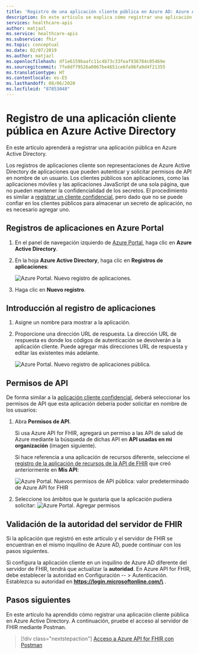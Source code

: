 ```yaml
---
title: 'Registro de una aplicación cliente pública en Azure AD: Azure API for FHIR'
description: En este artículo se explica cómo registrar una aplicación cliente pública en Azure Active Directory, como preparación para la implementación de la API de FHIR en Azure.
services: healthcare-apis
author: matjazl
ms.service: healthcare-apis
ms.subservice: fhir
ms.topic: conceptual
ms.date: 02/07/2019
ms.author: matjazl
ms.openlocfilehash: df1e6159baafc11c4b73c33feaf936784c05469e
ms.sourcegitcommit: 7fe8df79526a0067be4651ce6fa96fa9d4f21355
ms.translationtype: HT
ms.contentlocale: es-ES
ms.lasthandoff: 08/06/2020
ms.locfileid: "87853048"
---
```

# <a name="register-a-public-client-application-in-azure-active-directory"></a>Registro de una aplicación cliente pública en Azure Active Directory

En este artículo aprenderá a registrar una aplicación pública en Azure Active Directory.  

Los registros de aplicaciones cliente son representaciones de Azure Active Directory de aplicaciones que pueden autenticar y solicitar permisos de API en nombre de un usuario. Los clientes públicos son aplicaciones, como las aplicaciones móviles y las aplicaciones JavaScript de una sola página, que no pueden mantener la confidencialidad de los secretos. El procedimiento es similar a [registrar un cliente confidencial](register-confidential-azure-ad-client-app.md), pero dado que no se puede confiar en los clientes públicos para almacenar un secreto de aplicación, no es necesario agregar uno.

## <a name="app-registrations-in-azure-portal"></a>Registros de aplicaciones en Azure Portal

1. En el panel de navegación izquierdo de [Azure Portal](https://portal.azure.com), haga clic en **Azure Active Directory**.

2. En la hoja **Azure Active Directory**, haga clic en **Registros de aplicaciones**:

    ![Azure Portal. Nuevo registro de aplicaciones.](media/how-to-aad/portal-aad-new-app-registration.png)

3. Haga clic en **Nuevo registro**.

## <a name="application-registration-overview"></a>Introducción al registro de aplicaciones

1. Asigne un nombre para mostrar a la aplicación.

2. Proporcione una dirección URL de respuesta. La dirección URL de respuesta es donde los códigos de autenticación se devolverán a la aplicación cliente. Puede agregar más direcciones URL de respuesta y editar las existentes más adelante.

    ![Azure Portal. Nuevo registro de aplicaciones pública.](media/how-to-aad/portal-aad-register-new-app-registration-PUB-CLIENT-NAME.png)

## <a name="api-permissions"></a>Permisos de API

De forma similar a la [aplicación cliente confidencial](register-confidential-azure-ad-client-app.md), deberá seleccionar los permisos de API que esta aplicación debería poder solicitar en nombre de los usuarios:

1. Abra **Permisos de API**.

    Si usa Azure API for FHIR, agregará un permiso a las API de salud de Azure mediante la búsqueda de dichas API en **API usadas en mi organización** (imagen siguiente).
    
    Si hace referencia a una aplicación de recursos diferente, seleccione el [registro de la aplicación de recursos de la API de FHIR](register-resource-azure-ad-client-app.md) que creó anteriormente en **Mis API**:

    ![Azure Portal. Nuevos permisos de API pública: valor predeterminado de Azure API for FHIR](media/public-client-app/api-permissions.png)


2. Seleccione los ámbitos que le gustaría que la aplicación pudiera solicitar: ![Azure Portal. Agregar permisos](media/public-client-app/app-permissions.png)

## <a name="validate-fhir-server-authority"></a>Validación de la autoridad del servidor de FHIR
Si la aplicación que registró en este artículo y el servidor de FHIR se encuentran en el mismo inquilino de Azure AD, puede continuar con los pasos siguientes.

Si configura la aplicación cliente en un inquilino de Azure AD diferente del servidor de FHIR, tendrá que actualizar la **autoridad**. En Azure API for FHIR, debe establecer la autoridad en Configuración -- > Autenticación. Establezca su autoridad en **https://login.microsoftonline.com/\<TENANT-ID>** .

## <a name="next-steps"></a>Pasos siguientes

En este artículo ha aprendido cómo registrar una aplicación cliente pública en Azure Active Directory. A continuación, pruebe el acceso al servidor de FHIR mediante Postman.
 
>[!div class="nextstepaction"]
>[Acceso a Azure API for FHIR con Postman](access-fhir-postman-tutorial.md)

